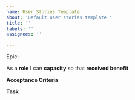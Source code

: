 ```yaml
---
name: User Stories Template
about: 'Default user stories template '
title: ''
labels: ''
assignees: ''

---
```


Epic: <epic>

As a **role** I can **capacity** so that **received benefit**

**Acceptance Criteria**


**Task**
